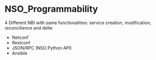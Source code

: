 # NSO_Programmability

4 Different NBI with same functionalities: service creation, modification, reconcilience and delte
- Netconf
- Restconf
- JSON/RPC (NSO Python API)
- Ansible
